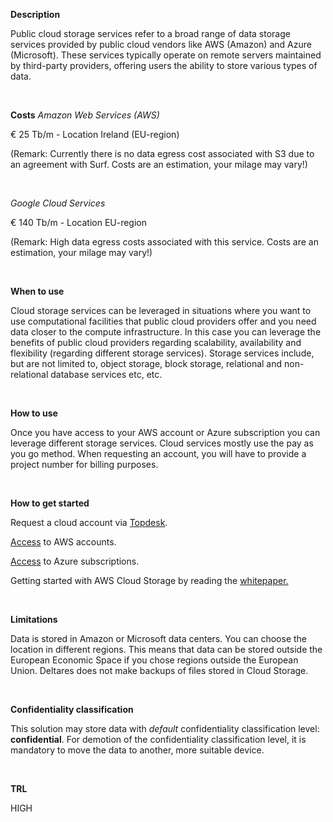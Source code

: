**Description**

Public cloud storage services refer to a broad range of data storage services provided by public cloud vendors like AWS (Amazon) and Azure (Microsoft). These services typically operate on remote servers maintained by third-party providers, offering users the ability to store various types of data.

&nbsp;

**Costs**
*Amazon Web Services (AWS)* 

€ 25 Tb/m   - Location Ireland (EU-region) 

(Remark: Currently there is no data egress cost associated with S3 due to an agreement with Surf. Costs are an estimation, your milage may vary!) 

&nbsp;

*Google Cloud Services* 

€ 140 Tb/m   - Location EU-region 

(Remark: High data egress costs associated with this service. Costs are an estimation, your milage may vary!) 

&nbsp;

**When to use**

Cloud storage services can be leveraged in situations where you want to use computational facilities that public cloud providers offer and you need data closer to the compute infrastructure. In this case you can leverage the benefits of public cloud providers regarding scalability, availability and flexibility (regarding different storage services). Storage services include, but are not limited to, object storage, block storage, relational and non-relational database services etc, etc.

&nbsp;

**How to use**

Once you have access to your AWS account or Azure subscription you can leverage different storage services. Cloud services mostly use the pay as you go method. When requesting an account, you will have to provide a project number for billing purposes.

&nbsp;

**How to get started**

Request a cloud account via [Topdesk](https://deltares.topdesk.net).

[Access](https://deltares.awsapps.com/start#/) to AWS accounts.

[Access](https://portal.azure.com/) to Azure subscriptions.

Getting started with AWS Cloud Storage by reading the [whitepaper.](https://publicwiki.deltares.nl/display/FAIR/Getting+started+with+AWS+Cloud+Storage)

&nbsp;

**Limitations**

Data is stored in Amazon or Microsoft data centers. You can choose the location in different regions. This means that data can be stored outside the European Economic Space if you chose regions outside the European Union. Deltares does not make backups of files stored in Cloud Storage.

&nbsp;

**Confidentiality classification**

This solution may store data with _default_ confidentiality classification level: __confidential__. For demotion of the confidentiality classification level, it is mandatory to move the data to another, more suitable device.

&nbsp;

**TRL**

HIGH
